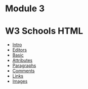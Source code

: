 # Module 3
<h1> W3 Schools HTML </h1>

- <a href='https://www.w3schools.com/html/html_intro.asp'> Intro </a>
- <a href='https://www.w3schools.com/html/html_editors.asp'> Editors </a>
- <a href='https://www.w3schools.com/html/html_basic.asp'> Basic </a>
- <a href='https://www.w3schools.com/html/html_attributes.asp'> Attributes </a>
- <a href='https://www.w3schools.com/html/html_paragraphs.asp'> Paragraphs </a>
- <a href='https://www.w3schools.com/html/html_comments.asp'> Comments </a>
- <a href='https://www.w3schools.com/html/html_links.asp'> Links </a>
- <a href='https://www.w3schools.com/html/html_images.asp'> Images </a>
